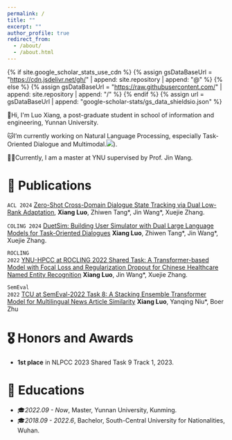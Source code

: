 ```yaml
---
permalink: /
title: ""
excerpt: ""
author_profile: true
redirect_from: 
  - /about/
  - /about.html
---
```


{% if site.google_scholar_stats_use_cdn %}
{% assign gsDataBaseUrl = "https://cdn.jsdelivr.net/gh/" | append: site.repository | append: "@" %}
{% else %}
{% assign gsDataBaseUrl = "https://raw.githubusercontent.com/" | append: site.repository | append: "/" %}
{% endif %}
{% assign url = gsDataBaseUrl | append: "google-scholar-stats/gs_data_shieldsio.json" %}

<span class='anchor' id='about-me'></span>

👏Hi, I'm Luo Xiang, a post-graduate student in school of information and engineering, Yunnan University.

🐱‍I’m currently working on Natural Language Processing, especially Task-Oriented Dialogue and Multimodal.<a href='https://scholar.google.com/citations?user=OnenzXIAAAAJ'><img src="https://img.shields.io/endpoint?url={{ url | url_encode }}&logo=Google%20Scholar&labelColor=f6f6f6&color=9cf&style=flat&label=citations"></a>).

🐱‍💻Currently, I am a master at YNU supervised by Prof. Jin Wang.

[//]: # (# 🔥 News)

[//]: # (- *2022.02*: &nbsp;🎉🎉 Lorem ipsum dolor sit amet, consectetur adipiscing elit. Vivamus ornare aliquet ipsum, ac tempus justo dapibus sit amet. )

[//]: # (- *2022.02*: &nbsp;🎉🎉 Lorem ipsum dolor sit amet, consectetur adipiscing elit. Vivamus ornare aliquet ipsum, ac tempus justo dapibus sit amet. )

# 📝 Publications 

[//]: # (<div class='paper-box'>)

[//]: # (<div class='paper-box-text' markdown="1">)

<code class="language-plaintext highlighter-rouge">ACL 2024</code>
[Zero-Shot Cross-Domain Dialogue State Tracking via Dual Low-Rank Adaptation](https://aclanthology.org/2024.acl-long.312/),
**Xiang Luo**, Zhiwen Tang*, Jin Wang*, Xuejie Zhang.

<code class="language-plaintext highlighter-rouge">COLING 2024</code>
[DuetSim: Building User Simulator with Dual Large Language Models for Task-Oriented Dialogues](https://aclanthology.org/2024.lrec-main.481/)
**Xiang Luo**, Zhiwen Tang*, Jin Wang*, Xuejie Zhang.

<code class="language-plaintext highlighter-rouge">ROCLING 2022</code>
[YNU-HPCC at ROCLING 2022 Shared Task: A Transformer-based Model with Focal Loss and Regularization Dropout for Chinese Healthcare Named Entity Recognition](https://aclanthology.org/2022.rocling-1.42/)
**Xiang Luo**, Jin Wang*, Xuejie Zhang.

<code class="language-plaintext highlighter-rouge">SemEval 2022</code>
[TCU at SemEval-2022 Task 8: A Stacking Ensemble Transformer Model for Multilingual News Article Similarity](https://aclanthology.org/2022.semeval-1.170/)
**Xiang Luo**, Yanqing Niu*, Boer Zhu

[//]: # (</div>)

[//]: # (</div>)

# 🎖 Honors and Awards
- **1st place** in NLPCC 2023 Shared Task 9 Track 1, 2023.



# 📖 Educations
- 🎓*2022.09 - Now*, Master, Yunnan University, Kunming.
- 🎓*2018.09 - 2022.6*, Bachelor, South-Central University for Nationalities, Wuhan.


